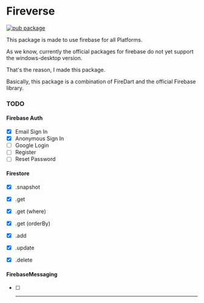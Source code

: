 # Fireverse

[![pub package](https://img.shields.io/pub/v/firedart.svg)](https://pub.dartlang.org/packages/fireverse)

This package is made to use firebase for all Platforms.

As we know, currently the official packages for firebase do not yet support the windows-desktop version.

That's the reason, I made this package.

Basically, this package is a combination of FireDart and the official Firebase library.

### TODO
#### Firebase Auth
- [x] Email Sign In
- [x] Anonymous Sign In
- [ ] Google Login
- [ ] Register 
- [ ] Reset Password

#### Firestore
- [x] .snapshot
- [x] .get
- [x] .get (where)
- [x] .get (orderBy)
- [x] .add
- [x] .update 
- [x] .delete


#### FirebaseMessaging
- [ ] ---